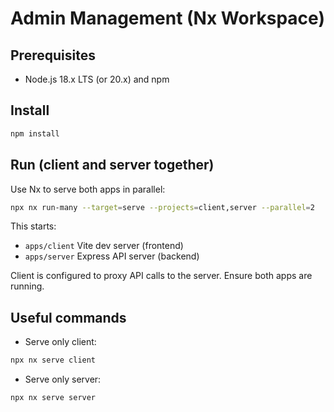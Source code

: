 # Admin Management (Nx Workspace)

## Prerequisites

- Node.js 18.x LTS (or 20.x) and npm

## Install

```bash
npm install
```

## Run (client and server together)

Use Nx to serve both apps in parallel:

```bash
npx nx run-many --target=serve --projects=client,server --parallel=2
```

This starts:

- `apps/client` Vite dev server (frontend)
- `apps/server` Express API server (backend)

Client is configured to proxy API calls to the server. Ensure both apps are running.

## Useful commands

- Serve only client:

```bash
npx nx serve client
```

- Serve only server:

```bash
npx nx serve server
```
